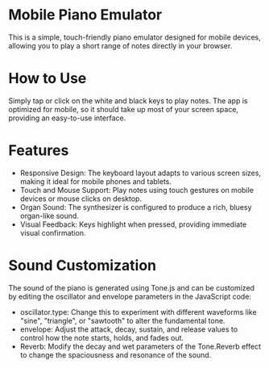 # Mobile Piano Emulator
This is a simple, touch-friendly piano emulator designed for mobile devices, allowing you to play a short range of notes directly in your browser.

# How to Use
Simply tap or click on the white and black keys to play notes. The app is optimized for mobile, so it should take up most of your screen space, providing an easy-to-use interface.

# Features
- Responsive Design: The keyboard layout adapts to various screen sizes, making it ideal for mobile phones and tablets.
- Touch and Mouse Support: Play notes using touch gestures on mobile devices or mouse clicks on desktop.
- Organ Sound: The synthesizer is configured to produce a rich, bluesy organ-like sound.
- Visual Feedback: Keys highlight when pressed, providing immediate visual confirmation.

# Sound Customization
The sound of the piano is generated using Tone.js and can be customized by editing the oscillator and envelope parameters in the JavaScript code:

- oscillator.type: Change this to experiment with different waveforms like "sine", "triangle", or "sawtooth" to alter the fundamental tone.
- envelope: Adjust the attack, decay, sustain, and release values to control how the note starts, holds, and fades out.
- Reverb: Modify the decay and wet parameters of the Tone.Reverb effect to change the spaciousness and resonance of the sound.
